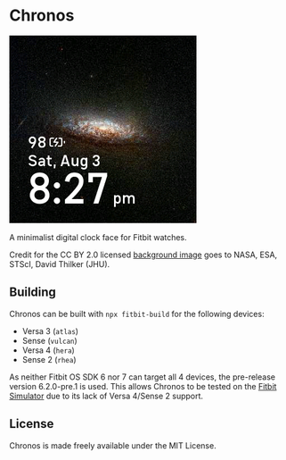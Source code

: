 # Chronos

![Screenshot of clock face](preview.png)

A minimalist digital clock face for Fitbit watches.

Credit for the CC BY 2.0 licensed [background image] goes to NASA, ESA, STScI, David Thilker (JHU).

[background image]: https://www.flickr.com/photos/nasahubble/53805163612/in/album-72157667717916603

## Building

Chronos can be built with `npx fitbit-build` for the following devices:

* Versa 3 (`atlas`)
* Sense (`vulcan`)
* Versa 4 (`hera`)
* Sense 2 (`rhea`)

As neither Fitbit OS SDK 6 nor 7 can target all 4 devices, the pre-release version 6.2.0-pre.1 is used.
This allows Chronos to be tested on the [Fitbit Simulator] due to its lack of Versa 4/Sense 2 support.

[Fitbit Simulator]: https://dev.fitbit.com/getting-started

## License

Chronos is made freely available under the MIT License.
